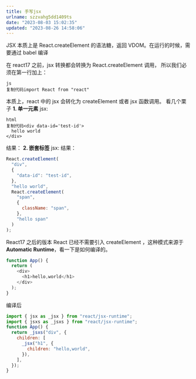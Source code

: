 ```yaml
---
title: 手写jsx
urlname: szzvahg5dd1409ts
date: "2023-08-03 15:02:35"
updated: "2023-08-26 14:58:06"
---
```


JSX 本质上是 React.createElement 的语法糖，返回 VDOM。在运行的时候，需要通过 babel 编译

在 react17 之前，jsx 转换都会转换为 React.createElement 调用， 所以我们必须在第一行加上：

```
js
复制代码import React from "react"
```

本质上，react 中的 jsx 会转化为 createElement 或者 jsx 函数调用。
看几个栗子
**1. 单一元素**
jsx:

```
html
复制代码<div data-id='test-id'>
  hello world
</div>
```

结果：
**2. 嵌套标签**
jsx:
结果：

```javascript
React.createElement(
  "div",
  {
    "data-id": "test-id",
  },
  "hello world",
  React.createElement(
    "span",
    {
      className: "span",
    },
    "hello span"
  )
);
```

React17 之后的版本 React 已经不需要引入 createElement ，这种模式来源于 **Automatic Runtime**，看一下是如何编译的。

```javascript
function App() {
  return (
    <div>
      <h1>hello,world</h1>
    </div>
  );
}
```

编译后

```javascript
import { jsx as _jsx } from "react/jsx-runtime";
import { jsxs as _jsxs } from "react/jsx-runtime";
function App() {
  return _jsxs("div", {
    children: [
      _jsx("h1", {
        children: "hello,world",
      }),
    ],
  });
}
```
